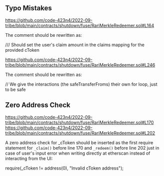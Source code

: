 ## Typo Mistakes
https://github.com/code-423n4/2022-09-tribe/blob/main/contracts/shutdown/fuse/RariMerkleRedeemer.sol#L164

The comment should be rewritten as:

/// Should set the user's claim amount in the claims mapping for the provided cToken

https://github.com/code-423n4/2022-09-tribe/blob/main/contracts/shutdown/fuse/RariMerkleRedeemer.sol#L246

The comment should be rewritten as:

// We give the interactions (the safeTransferFroms) their own for loop, just to be safe

## Zero Address Check

https://github.com/code-423n4/2022-09-tribe/blob/main/contracts/shutdown/fuse/RariMerkleRedeemer.sol#L170
https://github.com/code-423n4/2022-09-tribe/blob/main/contracts/shutdown/fuse/RariMerkleRedeemer.sol#L202

A zero address check for _cToken should be inserted as the first require statement for `_claim()` before line 170 and `_redeem()` before line 202 just in case of user's input error when writing directly at etherscan instead of interacting from the UI:

require(_cToken != address(0), "Invalid cToken address");

